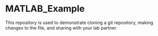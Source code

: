 # MATLAB_Example
This repository is used to demonstrate cloning a git repository, making changes to the file, and sharing with your lab partner.
